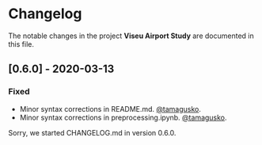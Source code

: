 # Changelog
The notable changes in the project **Viseu Airport Study** are documented in this file.

## [0.6.0] - 2020-03-13
### Fixed
- Minor syntax corrections in README.md. [@tamagusko](https://github.com/tamagusko).
- Minor syntax corrections in preprocessing.ipynb. [@tamagusko](https://github.com/tamagusko). 

Sorry, we started CHANGELOG.md in version 0.6.0.
